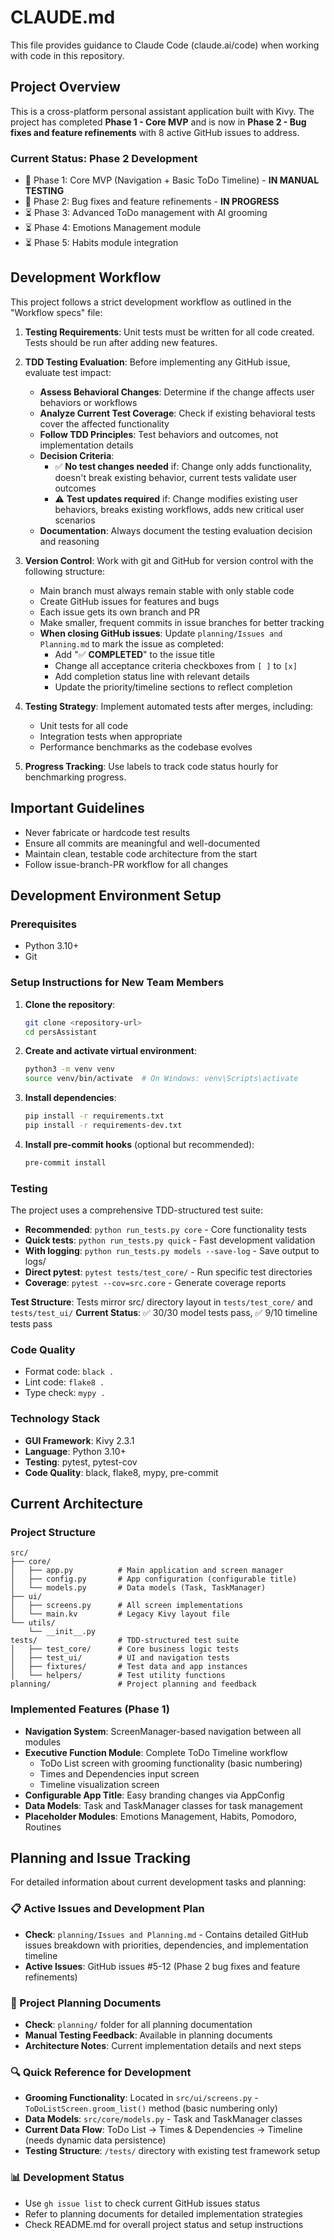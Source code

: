 # CLAUDE.md

This file provides guidance to Claude Code (claude.ai/code) when working with code in this repository.

## Project Overview

This is a cross-platform personal assistant application built with Kivy. The project has completed **Phase 1 - Core MVP** and is now in **Phase 2 - Bug fixes and feature refinements** with 8 active GitHub issues to address.

### Current Status: Phase 2 Development
- 🧪 Phase 1: Core MVP (Navigation + Basic ToDo Timeline) - **IN MANUAL TESTING**
- 🔄 Phase 2: Bug fixes and feature refinements - **IN PROGRESS**
- ⏳ Phase 3: Advanced ToDo management with AI grooming
- ⏳ Phase 4: Emotions Management module
- ⏳ Phase 5: Habits module integration

## Development Workflow

This project follows a strict development workflow as outlined in the "Workflow specs" file:

1. **Testing Requirements**: Unit tests must be written for all code created. Tests should be run after adding new features.

2. **TDD Testing Evaluation**: Before implementing any GitHub issue, evaluate test impact:
   - **Assess Behavioral Changes**: Determine if the change affects user behaviors or workflows
   - **Analyze Current Test Coverage**: Check if existing behavioral tests cover the affected functionality
   - **Follow TDD Principles**: Test behaviors and outcomes, not implementation details
   - **Decision Criteria**:
     - ✅ **No test changes needed** if: Change only adds functionality, doesn't break existing behavior, current tests validate user outcomes
     - ⚠️  **Test updates required** if: Change modifies existing user behaviors, breaks existing workflows, adds new critical user scenarios
   - **Documentation**: Always document the testing evaluation decision and reasoning

3. **Version Control**: Work with git and GitHub for version control with the following structure:
   - Main branch must always remain stable with only stable code
   - Create GitHub issues for features and bugs
   - Each issue gets its own branch and PR
   - Make smaller, frequent commits in issue branches for better tracking
   - **When closing GitHub issues**: Update `planning/Issues and Planning.md` to mark the issue as completed:
     - Add "✅ **COMPLETED**" to the issue title
     - Change all acceptance criteria checkboxes from `[ ]` to `[x]`
     - Add completion status line with relevant details
     - Update the priority/timeline sections to reflect completion
4. **Testing Strategy**: Implement automated tests after merges, including:
   - Unit tests for all code
   - Integration tests when appropriate
   - Performance benchmarks as the codebase evolves

5. **Progress Tracking**: Use labels to track code status hourly for benchmarking progress.

## Important Guidelines

- Never fabricate or hardcode test results
- Ensure all commits are meaningful and well-documented
- Maintain clean, testable code architecture from the start
- Follow issue-branch-PR workflow for all changes

## Development Environment Setup

### Prerequisites
- Python 3.10+
- Git

### Setup Instructions for New Team Members

1. **Clone the repository**:
   ```bash
   git clone <repository-url>
   cd persAssistant
   ```

2. **Create and activate virtual environment**:
   ```bash
   python3 -m venv venv
   source venv/bin/activate  # On Windows: venv\Scripts\activate
   ```

3. **Install dependencies**:
   ```bash
   pip install -r requirements.txt
   pip install -r requirements-dev.txt
   ```

4. **Install pre-commit hooks** (optional but recommended):
   ```bash
   pre-commit install
   ```

### Testing
The project uses a comprehensive TDD-structured test suite:

- **Recommended**: `python run_tests.py core` - Core functionality tests
- **Quick tests**: `python run_tests.py quick` - Fast development validation
- **With logging**: `python run_tests.py models --save-log` - Save output to logs/
- **Direct pytest**: `pytest tests/test_core/` - Run specific test directories
- **Coverage**: `pytest --cov=src.core` - Generate coverage reports

**Test Structure**: Tests mirror src/ directory layout in `tests/test_core/` and `tests/test_ui/`
**Current Status**: ✅ 30/30 model tests pass, ✅ 9/10 timeline tests pass

### Code Quality
- Format code: `black .`
- Lint code: `flake8 .`
- Type check: `mypy .`

### Technology Stack
- **GUI Framework**: Kivy 2.3.1
- **Language**: Python 3.10+
- **Testing**: pytest, pytest-cov
- **Code Quality**: black, flake8, mypy, pre-commit

## Current Architecture

### Project Structure
```
src/
├── core/
│   ├── app.py          # Main application and screen manager
│   ├── config.py       # App configuration (configurable title)
│   └── models.py       # Data models (Task, TaskManager)
├── ui/
│   ├── screens.py      # All screen implementations
│   └── main.kv         # Legacy Kivy layout file
└── utils/
    └── __init__.py
tests/                  # TDD-structured test suite
│   ├── test_core/      # Core business logic tests
│   ├── test_ui/        # UI and navigation tests  
│   ├── fixtures/       # Test data and app instances
│   └── helpers/        # Test utility functions
planning/               # Project planning and feedback
```

### Implemented Features (Phase 1)
- **Navigation System**: ScreenManager-based navigation between all modules
- **Executive Function Module**: Complete ToDo Timeline workflow
  - ToDo List screen with grooming functionality (basic numbering)
  - Times and Dependencies input screen
  - Timeline visualization screen
- **Configurable App Title**: Easy branding changes via AppConfig
- **Data Models**: Task and TaskManager classes for task management
- **Placeholder Modules**: Emotions Management, Habits, Pomodoro, Routines

## Planning and Issue Tracking

For detailed information about current development tasks and planning:

### 📋 Active Issues and Development Plan
- **Check**: `planning/Issues and Planning.md` - Contains detailed GitHub issues breakdown with priorities, dependencies, and implementation timeline
- **Active Issues**: GitHub issues #5-12 (Phase 2 bug fixes and feature refinements)

### 📝 Project Planning Documents
- **Check**: `planning/` folder for all planning documentation
- **Manual Testing Feedback**: Available in planning documents
- **Architecture Notes**: Current implementation details and next steps

### 🔍 Quick Reference for Development
- **Grooming Functionality**: Located in `src/ui/screens.py` - `ToDoListScreen.groom_list()` method (basic numbering only)
- **Data Models**: `src/core/models.py` - Task and TaskManager classes
- **Current Data Flow**: ToDo List → Times & Dependencies → Timeline (needs dynamic data persistence)
- **Testing Structure**: `/tests/` directory with existing test framework setup

### 📊 Development Status
- Use `gh issue list` to check current GitHub issues status
- Refer to planning documents for detailed implementation strategies
- Check README.md for overall project status and setup instructions
